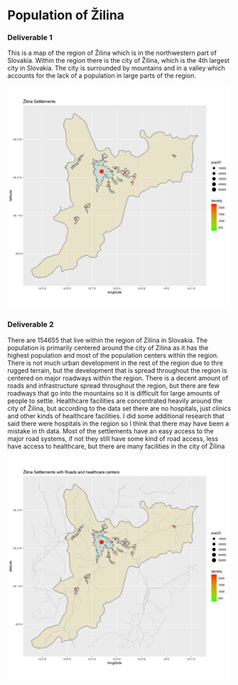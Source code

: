 # Population of Žilina

### Deliverable 1

This is a map of the region of Žilina which is in the northwestern part of Slovakia. Within the region there is the city of Žilina, which is the 4th largest city in Slovakia. The city is surrounded by mountains and in a valley which accounts for the lack of a population in large parts of the region.

<img src="Zilina.png" width="500" height="500" />

### Deliverable 2

There are 154655 that live within the region of Zilina in Slovakia. The population is primarily centered around the city of Zilina as it has the highest population and most of the population centers within the region. There is not much urban development in the rest of the region due to thre rugged terrain, but the development that is spread throughout the region is centered on major roadways within the region. There is a decent amount of roads and infrastructure spread throughout the region, but there are few roadways that go into the mountains so it is difficult for large amounts of people to settle. Healthcare facilities are concentrated heavily around the city of Žilina, but according to the data set there are no hospitals, just clinics and other kinds of healthcare facilities. I did some additional research that said there were hospitals in the region so I think that there may have been a mistake in th data. Most of the settlements have an easy access to the major road systems, if not they still have some kind of road access, less have access to healthcare, but there are many facilities in the city of Žilina


<img src="Zilina1.png" width="500" height="500" />
